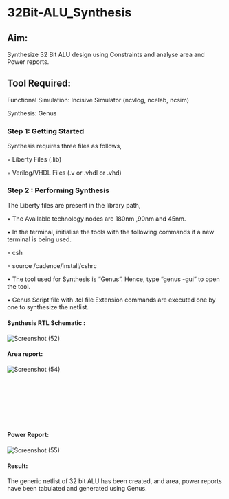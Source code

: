 # 32Bit-ALU_Synthesis

## Aim:

Synthesize 32 Bit ALU design using Constraints and analyse area and Power reports.

## Tool Required:

Functional Simulation: Incisive Simulator (ncvlog, ncelab, ncsim)

Synthesis: Genus

### Step 1: Getting Started

Synthesis requires three files as follows,

◦ Liberty Files (.lib)

◦ Verilog/VHDL Files (.v or .vhdl or .vhd)

### Step 2 : Performing Synthesis

The Liberty files are present in the library path,

• The Available technology nodes are 180nm ,90nm and 45nm.

• In the terminal, initialise the tools with the following commands if a new terminal is being
used.

◦ csh

◦ source /cadence/install/cshrc

• The tool used for Synthesis is “Genus”. Hence, type “genus -gui” to open the tool.

• Genus Script file with .tcl file Extension commands are executed one by one to synthesize the netlist.<br>

#### Synthesis RTL Schematic :

![Screenshot (52)](https://github.com/user-attachments/assets/e2782a77-5390-4e88-a4d7-2fdad3a06db4)

#### Area report:
![Screenshot (54)](https://github.com/user-attachments/assets/88fab233-b64a-4fa8-a82e-0f9ff18dbfae)

<br>
<br>
<br>
<br>
<br>
<br>


#### Power Report:
![Screenshot (55)](https://github.com/user-attachments/assets/7a5c2461-e6c4-487d-b672-ced979e42e00)

#### Result: 

The generic netlist of 32 bit ALU  has been created, and area, power reports have been tabulated and generated using Genus.
